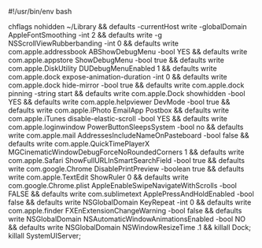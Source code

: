 #!/usr/bin/env bash


chflags nohidden ~/Library &&
defaults -currentHost write -globalDomain AppleFontSmoothing -int 2 &&
defaults write -g NSScrollViewRubberbanding -int 0 &&
defaults write com.apple.addressbook ABShowDebugMenu -bool YES &&
defaults write com.apple.appstore ShowDebugMenu -bool true &&
defaults write com.apple.DiskUtility DUDebugMenuEnabled 1 &&
defaults write com.apple.dock expose-animation-duration -int 0 &&
defaults write com.apple.dock hide-mirror -bool true &&
defaults write com.apple.dock pinning -string start &&
defaults write com.apple.Dock showhidden -bool YES &&
defaults write com.apple.helpviewer DevMode -bool true &&
defaults write com.apple.iPhoto EmailApp Postbox &&
defaults write com.apple.iTunes disable-elastic-scroll -bool YES &&
defaults write com.apple.loginwindow PowerButtonSleepsSystem -bool no &&
defaults write com.apple.mail AddressesIncludeNameOnPasteboard -bool false &&
defaults write com.apple.QuickTimePlayerX MGCinematicWindowDebugForceNoRoundedCorners 1 &&
defaults write com.apple.Safari ShowFullURLInSmartSearchField -bool true &&
defaults write com.google.Chrome DisablePrintPreview -boolean true &&
defaults write com.apple.TextEdit ShowRuler 0 &&
defaults write com.google.Chrome.plist AppleEnableSwipeNavigateWithScrolls -bool FALSE &&
defaults write com.sublimetext ApplePressAndHoldEnabled -bool false &&
defaults write NSGlobalDomain KeyRepeat -int 0 &&
defaults write com.apple.finder FXEnExtensionChangeWarning -bool false &&
defaults write NSGlobalDomain NSAutomaticWindowAnimationsEnabled -bool NO &&
defaults write NSGlobalDomain NSWindowResizeTime .1 &&
killall Dock;
killall SystemUIServer;
